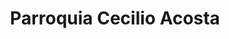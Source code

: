 ---
title: Parroquia Cecilio Acosta
url: /parroquia-cecilio-acosta/
latitude: 10.304
longitude: -66.892
---